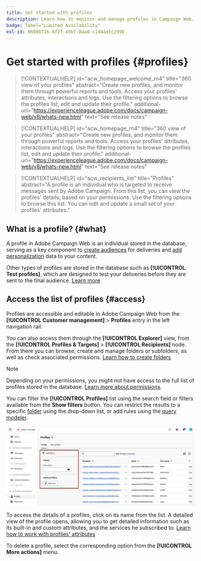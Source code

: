 ```yaml
---
title: Get started with profiles
description: Learn how to monitor and manage profiles in Campaign Web.
badge: label="Limited Availability"
exl-id: 0680b726-8f2f-45bf-8aa0-c1d4aa1c2990
---
```

# Get started with profiles {#profiles}

>[!CONTEXTUALHELP]
>id="acw_homepage_welcome_rn4"
>title="360 view of your profiles"
>abstract="Create new profiles, and monitor them through powerful reports and tools. Access your profiles' attributes, interactions and logs. Use the filtering options to browse the profiles list, edit and update their profile."
>additional-url="https://experienceleague.adobe.com/docs/campaign-web/v8/whats-new.html" text="See release notes"

<!--TO REMOVE BELOW-->
>[!CONTEXTUALHELP]
>id="acw_homepage_rn4"
>title="360 view of your profiles"
>abstract="Create new profiles, and monitor them through powerful reports and tools. Access your profiles' attributes, interactions and logs. Use the filtering options to browse the profiles list, edit and update their profile."
>additional-url="https://experienceleague.adobe.com/docs/campaign-web/v8/whats-new.html" text="See release notes"
<!--TO REMOVE ABOVE-->

>[!CONTEXTUALHELP]
>id="acw_recipients_list"
>title="Profiles"
>abstract="A profile is an individual who is targeted to receive messages sent by Adobe Campaign. From this list, you can view the profiles' details, based on your permissions. Use the filtering options to browse this list. You can edit and update a small set of your profiles' attributes."

## What is a profile? {#what} 

A profile in Adobe Campaign Web is an individual stored in the database, serving as a key component to [create audiences](create-audience.md) for deliveries and [add personalization](../personalization/personalize.md) data to your content.

Other types of profiles are stored in the database such as **[!UICONTROL Test profiles]**, which are designed to test your deliveries before they are sent to the final audience. [Learn more](test-profiles.md)

## Access the list of profiles {#access}

Profiles are accessible and editable in Adobe Campaign Web from the **[!UICONTROL Customer management]** > **Profiles** entry in the left navigation rail.

You can also access them through the **[!UICONTROL Explorer]** view, from the **[!UICONTROL Profiles & Targets]** > **[!UICONTROL Recipients]** node. From there you can browse, create and manage folders or subfolders, as well as check associated permissions. [Learn how to create folders](../get-started/permissions.md#folders)

>[!NOTE]
>
>Depending on your permissions, you might not have access to the full list of profiles stored in the database. [Learn more about permissions](../get-started/permissions.md).

You can filter the **[!UICONTROL Profiles]** list using the search field or filters available from the **Show filters** button. You can restrict the results to a specific [folder](../get-started/permissions.md#folders) using the drop-down list, or add rules using the [query modeler](../query/query-modeler-overview.md).

![](assets/profiles-list-filters.png)

To access the details of a profiles, click on its name from the list. A detailed view of the profile opens, allowing you to get detailed information such as its built-in and custom attributes, and the services he subscribed to. [Learn how to work with profiles' attributes](create-profile.md)

To delete a profile, select the corresponding option from the **[!UICONTROL More actions]** menu.
